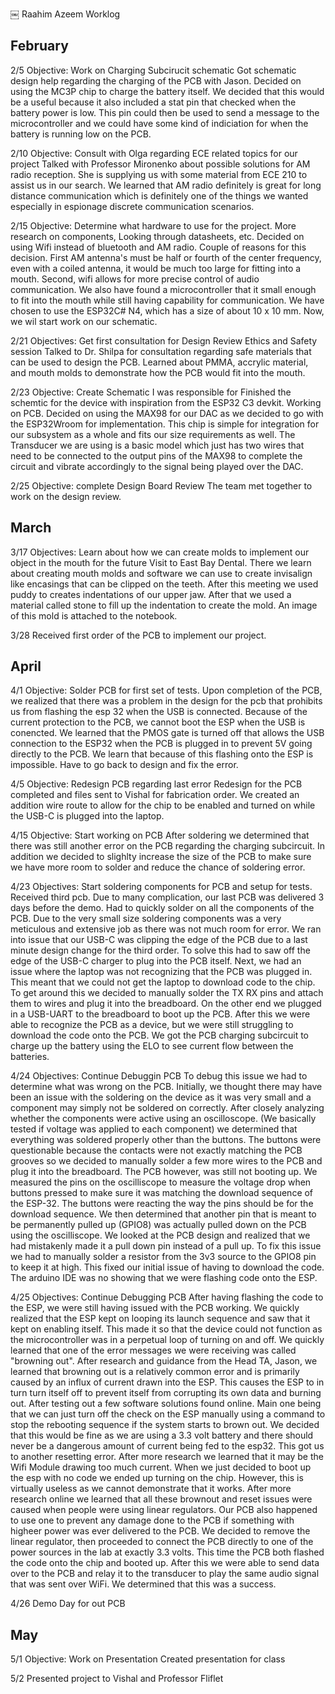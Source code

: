 ￼
Raahim Azeem Worklog
## February
2/5 
Objective: Work on Charging Subcirucit schematic
Got schematic design help regarding the charging of the PCB with Jason. Decided on using the MC3P chip to charge the battery itself. We decided that this would be a useful because it also included a stat pin that checked when the battery power is low. This pin could then be used to send a message to the microcontroller and we could have some kind of indiciation for when the battery is running low on the PCB.

2/10 
Objective: Consult with Olga regarding ECE related topics for our project
Talked with Professor Mironenko about possible solutions for AM radio reception. She is supplying us with some material from ECE 210 to assist us in our search. We learned that AM radio definitely is great for long distance communication which is definitely one of the things we wanted especially in espionage discrete communication scenarios.

2/15 
Objective: Determine what hardware to use for the project. More research on components, Looking through datasheets, etc.
Decided on using Wifi instead of bluetooth and AM radio. Couple of reasons for this decision. First AM antenna's must be half or fourth of the center frequency, even with a coiled antenna, it would be much too large for fitting into a mouth. Second, wifi allows for more precise control of audio communication. We also have found a microcontroller that it small enough to fit into the mouth while still having capability for communication. We have chosen to use the ESP32C# N4, which has a size of about 10 x 10 mm. Now, we wil start work on our schematic.
    
2/21
Objectives: Get first consultation for Design Review Ethics and Safety session
Talked to Dr. Shilpa for consultation regarding safe materials that can be used to design the PCB. Learned about PMMA, accrylic material, and mouth molds to demonstrate how the PCB would fit into the mouth. 

2/23
Objective: Create Schematic I was responsible for
Finished the schemtic for the device with inspiration from the ESP32 C3 devkit. Working on PCB.
Decided on using the MAX98 for our DAC as we decided to go with the ESP32Wroom for implementation. This chip is simple for integration for our subsystem as a whole and fits our size requirements as well.
The Transducer we are using is a basic model which just has two wires that need to be connected to the output pins of the MAX98 to complete the circuit and vibrate accordingly to the signal being played over the DAC.

2/25
Objective: complete Design Board Review
The team met together to work on the design review.

## March
3/17
Objectives: Learn about how we can create molds to implement our object in the mouth for the future
Visit to East Bay Dental. There we learn about creating mouth molds and software we can use to create invisalign like encasings that can be clipped on the teeth. After this meeting we used puddy to creates indentations of our upper jaw. After that we used a material called stone to fill up the indentation to create the mold. An image of this mold is attached to the notebook.

3/28
Received first order of the PCB to implement our project.

## April
4/1
Objective: Solder PCB for first set of tests. 
Upon completion of the PCB, we realized that there was a problem in the design for the pcb that prohibits us from flashing the esp 32 when the USB is connected. Because of the current protection to the PCB, we cannot boot the ESP when the USB is conencted.
We learned that the PMOS gate is turned off that allows the USB connection to the ESP32 when the PCB is plugged in to prevent 5V going directly to the PCB. We learn that because of this flashing onto the ESP is impossible. Have to go back to design and fix the error.

4/5
Objective: Redesign PCB regarding last error
Redesign for the PCB completed and files sent to Vishal for fabrication order. We created an addition wire route to allow for the chip to be enabled and turned on while the USB-C is plugged into the laptop.

4/15
Objective: Start working on PCB
After soldering we determined that there was still another error on the PCB regarding the charging subcircuit. In addition we decided to slighlty increase the size of the PCB to make sure we have more room to solder and reduce the chance of soldering error.

4/23
Objectives: Start soldering components for PCB and setup for tests.
Received third pcb. 
Due to many complication, our last PCB was delivered 3 days before the demo. Had to quickly solder on all the components of the PCB. Due to the very small size soldering components was a very meticulous and extensive job as there was not much room for error. We ran into issue that our USB-C was clipping the edge of the PCB due to a last minute design change for the third order. To solve this had to saw off the edge of the USB-C charger to plug into the PCB itself.
Next, we had an issue where the laptop was not recognizing that the PCB was plugged in. This meant that we could not get the laptop to download code to the chip. To get around this we decided to manually solder the TX RX pins and attach them to wires and plug it into the breadboard. On the other end we plugged in a USB-UART to the breadboard to boot up the PCB. After this we were able to recognize the PCB as a device, but we were still struggling to download the code onto the PCB. We got the PCB charging subcircuit to charge up the battery using the ELO to see current flow between the batteries.

4/24
Objectives: Continue Debuggin PCB
To debug this issue we had to determine what was wrong on the PCB. Initially, we thought there may have been an issue with the soldering on the device as it was very small and a component may simply not be soldered on correctly. After closely analyzing whether the components were active using an oscilloscope. (We basically tested if voltage was applied to each component) we determined that everything was soldered properly other than the buttons. The buttons were questionable because the contacts were not exactly matching the PCB grooves so we decided to manually solder a few more wires to the PCB and plug it into the breadboard. The PCB however, was still not booting up. We measured the pins on the oscilliscope to measure the voltage drop when buttons pressed to make sure it was matching the download sequence of the ESP-32. The buttons were reacting the way the pins should be for the download sequence. We then determined that another pin that is meant to be permanently pulled up (GPIO8) was actually pulled down on the PCB using the oscilliscope. We looked at the PCB design and realized that we had mistakenly made it a pull down pin instead of a pull up. To fix this issue we had to manually solder a resistor from the 3v3 source to the GPIO8 pin to keep it at high. This fixed our initial issue of having to download the code. The arduino IDE was no showing that we were flashing code onto the ESP.

4/25
Objectives: Continue Debugging PCB
After having flashing the code to the ESP, we were still having issued with the PCB working. We quickly realized that the ESP kept on looping its launch sequence and saw that it kept on enabling itself. This made it so that the device could not function as the microcontroller was in a perpetual loop of turning on and off. We quickly learned that one of the error messages we were receiving was called "browning out". After research and guidance from the Head TA, Jason, we learned that browning out is a relatively common error and is primarily caused by an influx of current drawn into the ESP. This causes the ESP to in turn turn itself off to prevent itself from corrupting its own data and burning out. After testing out a few software solutions found online. Main one being that we can just turn off the check on the ESP manually using a command to stop the rebooting sequence if the system starts to brown out. We decided that this would be fine as we are using a 3.3 volt battery and there should never be a dangerous amount of current being fed to the esp32. This got us to another resetting error. After more research we learned that it may be the Wifi Module drawing too much current. When we just decided to boot up the esp with no code we ended up turning on the chip. However, this is virtually useless as we cannot demonstrate that it works. After more research online we learned that all these brownout and reset issues were caused when people were using linear regulators. Our PCB also happened to use one to prevent any damage done to the PCB if something with higheer power was ever delivered to the PCB. We decided to remove the linear regulator, then proceeded to connect the PCB directly to one of the power sources in the lab at exactly 3.3 volts. This time the PCB both flashed the code onto the chip and booted up. After this we were able to send data over to the PCB and relay it to the transducer to play the same audio signal that was sent over WiFi. We determined that this was a success.


4/26 
Demo Day for out PCB

## May
5/1
Objective: Work on Presentation
Created presentation for class

5/2
Presented project to Vishal and Professor Fliflet
